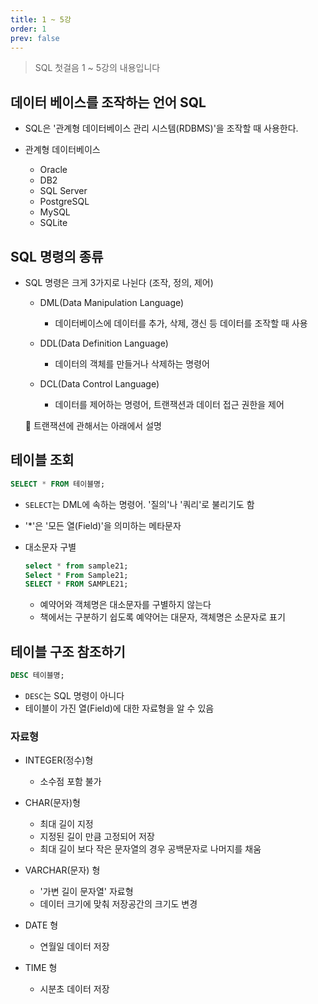 ```yaml
---
title: 1 ~ 5강
order: 1
prev: false
---
```

> SQL 첫걸음 1 ~ 5강의 내용입니다

## 데이터 베이스를 조작하는 언어 SQL

- SQL은 '관계형 데이터베이스 관리 시스템(RDBMS)'을 조작할 때 사용한다.

- 관계형 데이터베이스
    - Oracle
    - DB2
    - SQL Server
    - PostgreSQL
    - MySQL
    - SQLite

## SQL 명령의 종류

- SQL 명령은 크게 3가지로 나뉜다 (조작, 정의, 제어)

    - DML(Data Manipulation Language)  

        - 데이터베이스에 데이터를 추가, 삭제, 갱신 등 데이터를 조작할 때 사용

    - DDL(Data Definition Language)

        - 데이터의 객체를 만들거나 삭제하는 명령어

    - DCL(Data Control Language)

        - 데이터를 제어하는 명령어, 트랜잭션과 데이터 접근 권한을 제어
    
    :pushpin: 트랜잭션에 관해서는 아래에서 설명


## 테이블 조회

```sql
SELECT * FROM 테이블명;
```

- `SELECT`는 DML에 속하는 명령어. '질의'나 '쿼리'로 불리기도 함

- '*'은 '모든 열(Field)'을 의미하는 메타문자

- 대소문자 구별
    ```sql
    select * from sample21;
    Select * From Sample21;
    SELECT * FROM SAMPLE21;
    ```
    - 예약어와 객체명은 대소문자를 구별하지 않는다
    - 책에서는 구분하기 쉽도록 예약어는 대문자, 객체명은 소문자로 표기

## 테이블 구조 참조하기

```sql
DESC 테이블명;
```

- `DESC`는 SQL 명령이 아니다
- 테이블이 가진 열(Field)에 대한 자료형을 알 수 있음

### 자료형

- INTEGER(정수)형

    - 소수점 포함 불가

- CHAR(문자)형    

    - 최대 길이 지정
    - 지정된 길이 만큼 고정되어 저장
    - 최대 길이 보다 작은 문자열의 경우 공백문자로 나머지를 채움

- VARCHAR(문자) 형

    - '가변 길이 문자열' 자료형
    - 데이터 크기에 맞춰 저장공간의 크기도 변경

- DATE 형

    - 연월일 데이터 저장

- TIME 형

    - 시분초 데이터 저장
